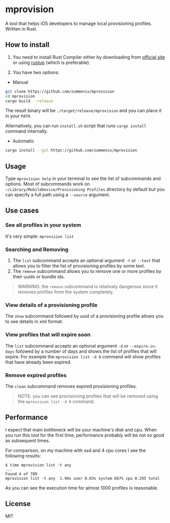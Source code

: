 # mprovision
A tool that helps iOS developers to manage local provisioning profiles.
Written in Rust.

## How to install

1. You need to install Rust Compiler either by downloading from 
[official site](https://www.rust-lang.org/downloads.html) or using
[rustup](https://www.rustup.rs) (which is preferable).

2. You have two options:

- Manual
```bash
git clone https://github.com/zummenix/mprovision
cd mprovision
cargo build --release
```

The result binary will be `./target/release/mprovision` and you can place it in your `PATH`.

Alternatively, you can run `install.sh` script that runs `cargo install` command internally.

- Automatic

```bash
cargo install --git https://github.com/zummenix/mprovision
```

## Usage

Type `mprovision help` in your terminal to see the list of subcommands and options.
Most of subcommands work on `~/Library/MobileDevice/Provisioning Profiles` directory by default but you can specify a
full path using a `--source` argument.

## Use cases

### See all profiles in your system

It's very simple: `mprovision list`

### Searching and Removing

1. The `list` subcommand accepts an optional argument `-t` or `--text` that allows you to filter the list of 
provisioning profiles by some text. 
2. The `remove` subcommand allows you to remove one or more profiles by their uuids or bundle ids.

> WARNING: the `remove` subcommand is relatively dangerous since it removes profiles from the
system completely.

### View details of a provisioning profile

The `show` subcommand followed by uuid of a provisioning profile allows you to see details
in xml format.

### View profiles that will expire soon

The `list` subcommand accepts an optional argument `-d` or `--expire-in-days` followed by a number of days and shows the
list of profiles that will expire. For example the `mprovision list -d 0` command will show profiles that have already 
been expired.

### Remove expired profiles

The `clean` subcommand removes expired provisioning profiles.

> NOTE: you can see provisioning profiles that will be removed using the
`mprovision list -d 0` command.

## Performance

I expect that main bottleneck will be your machine's disk and cpu.
When you run this tool for the first time, performance probably will be not so good as subsequent times.

For comparison, on my machine with ssd and 4 cpu cores I see the following results:
```
$ time mprovision list -t any
...
Found 4 of 789
mprovision list -t any  1.94s user 0.03s system 667% cpu 0.295 total
```
As you can see the execution time for almost 1000 profiles is reasonable.

## License

MIT
